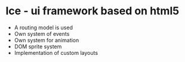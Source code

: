 # Ice - ui framework based on html5
- A routing model is used
- Own system of events
- Own system for animation
- DOM sprite system
- Implementation of custom layouts
